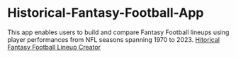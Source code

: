# Historical-Fantasy-Football-App

This app enables users to build and compare Fantasy Football lineups using player performances from NFL seasons spanning 1970 to 2023.
[Hitorical Fantasy Football Lineup Creator](https://peterwoo908.shinyapps.io/STAT331_Fantasy_Football_App/)
